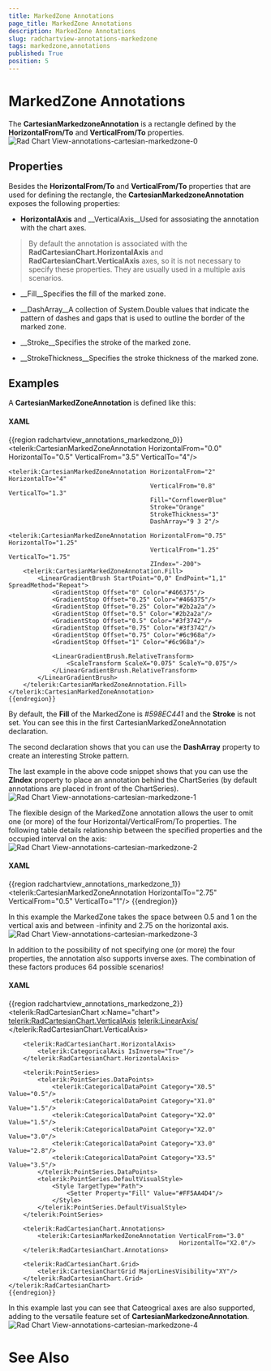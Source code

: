```yaml
---
title: MarkedZone Annotations
page_title: MarkedZone Annotations
description: MarkedZone Annotations
slug: radchartview-annotations-markedzone
tags: markedzone,annotations
published: True
position: 5
---
```


# MarkedZone Annotations



The __CartesianMarkedzoneAnnotation__ is a rectangle defined by the __HorizontalFrom/To__
        and __VerticalFrom/To__ properties.
      ![Rad Chart View-annotations-cartesian-markedzone-0](images/RadChartView-annotations-cartesian-markedzone-0.png)

## Properties

Besides the __HorizontalFrom/To__ and
          __VerticalFrom/To__ properties that are used for defining the
          rectangle, the __CartesianMarkedzoneAnnotation__
          exposes the following properties:
        

* __HorizontalAxis__ and __VerticalAxis__Used for assosiating the annotation with the chart axes.
            

>By default the annotation is associated with the __RadCartesianChart.HorizontalAxis__
                and __RadCartesianChart.VerticalAxis__ axes, so it is not necessary to 
                specify these properties. They are usually used in a multiple axis scenarios.
              

* __Fill__Specifies the fill of the marked zone.
            

* __DashArray__A collection of System.Double values that indicate the pattern of dashes and gaps
              that is used to outline the border of the marked zone.
            

* __Stroke__Specifies the stroke of the marked zone.
            

* __StrokeThickness__Specifies the stroke thickness of the marked zone.
            

## Examples

A __CartesianMarkedZoneAnnotation__ is defined like this:
        

#### __XAML__

{{region radchartview_annotations_markedzone_0}}
	<telerik:CartesianMarkedZoneAnnotation HorizontalFrom="0.0" HorizontalTo="0.5"
	                                       VerticalFrom="3.5" VerticalTo="4"/>
	                
	<telerik:CartesianMarkedZoneAnnotation HorizontalFrom="2" HorizontalTo="4"
	                                       VerticalFrom="0.8" VerticalTo="1.3"
	                                       Fill="CornflowerBlue"
	                                       Stroke="Orange"
	                                       StrokeThickness="3"
	                                       DashArray="9 3 2"/>
	
	<telerik:CartesianMarkedZoneAnnotation HorizontalFrom="0.75" HorizontalTo="1.25"
	                                       VerticalFrom="1.25" VerticalTo="1.75"
	                                       ZIndex="-200">
	    <telerik:CartesianMarkedZoneAnnotation.Fill>
	        <LinearGradientBrush StartPoint="0,0" EndPoint="1,1" SpreadMethod="Repeat">
	            <GradientStop Offset="0" Color="#466375"/>
	            <GradientStop Offset="0.25" Color="#466375"/>
	            <GradientStop Offset="0.25" Color="#2b2a2a"/>
	            <GradientStop Offset="0.5" Color="#2b2a2a"/>
	            <GradientStop Offset="0.5" Color="#3f3742"/>
	            <GradientStop Offset="0.75" Color="#3f3742"/>
	            <GradientStop Offset="0.75" Color="#6c968a"/>
	            <GradientStop Offset="1" Color="#6c968a"/>
	
	            <LinearGradientBrush.RelativeTransform>
	                <ScaleTransform ScaleX="0.075" ScaleY="0.075"/>
	            </LinearGradientBrush.RelativeTransform>
	        </LinearGradientBrush>
	    </telerik:CartesianMarkedZoneAnnotation.Fill>
	</telerik:CartesianMarkedZoneAnnotation>
	{{endregion}}



By default, the __Fill__ of the MarkedZone is 
          *#598EC441* and the __Stroke__ 
          is not set. You can see this in the first CartesianMarkedZoneAnnotation 
          declaration.
        

The second declaration shows that you can use the __DashArray__
          property to create an interesting Stroke pattern.
        

The last example in the above code snippet shows that you can use the __ZIndex__
          property to place an annotation behind the ChartSeries (by default annotations
          are placed in front of the ChartSeries).
        ![Rad Chart View-annotations-cartesian-markedzone-1](images/RadChartView-annotations-cartesian-markedzone-1.png)

The flexible design of the MarkedZone annotation allows the user to omit
          one (or more) of the four Horizontal/VerticalFrom/To properties. The following
          table details relationship between the specified properties
          and the occupied interval on the axis:
        ![Rad Chart View-annotations-cartesian-markedzone-2](images/RadChartView-annotations-cartesian-markedzone-2.png)

#### __XAML__

{{region radchartview_annotations_markedzone_1}}
	<telerik:CartesianMarkedZoneAnnotation HorizontalTo="2.75"
	                                       VerticalFrom="0.5" VerticalTo="1"/>
	{{endregion}}



In this example the MarkedZone takes the space between 0.5 and 1 on the vertical axis
          and between -infinity and 2.75 on the horizontal axis.
        ![Rad Chart View-annotations-cartesian-markedzone-3](images/RadChartView-annotations-cartesian-markedzone-3.png)

In addition to the possibility of not specifying one (or more) the four properties,
          the annotation also supports inverse axes. The combination of these factors
          produces 64 possible scenarios!
        

#### __XAML__

{{region radchartview_annotations_markedzone_2}}
	<telerik:RadCartesianChart x:Name="chart">
	    <telerik:RadCartesianChart.VerticalAxis>
	        <telerik:LinearAxis/>
	    </telerik:RadCartesianChart.VerticalAxis>
	
	    <telerik:RadCartesianChart.HorizontalAxis>
	        <telerik:CategoricalAxis IsInverse="True"/>
	    </telerik:RadCartesianChart.HorizontalAxis>
	
	    <telerik:PointSeries>
	        <telerik:PointSeries.DataPoints>
	            <telerik:CategoricalDataPoint Category="X0.5" Value="0.5"/>
	            <telerik:CategoricalDataPoint Category="X1.0" Value="1.5"/>
	            <telerik:CategoricalDataPoint Category="X2.0" Value="1.5"/>
	            <telerik:CategoricalDataPoint Category="X2.0" Value="3.0"/>
	            <telerik:CategoricalDataPoint Category="X3.0" Value="2.8"/>
	            <telerik:CategoricalDataPoint Category="X3.5" Value="3.5"/>
	        </telerik:PointSeries.DataPoints>
	        <telerik:PointSeries.DefaultVisualStyle>
	            <Style TargetType="Path">
	                <Setter Property="Fill" Value="#FF5AA4D4"/>
	            </Style>
	        </telerik:PointSeries.DefaultVisualStyle>
	    </telerik:PointSeries>
	
	    <telerik:RadCartesianChart.Annotations>
	        <telerik:CartesianMarkedZoneAnnotation VerticalFrom="3.0"
	                                               HorizontalTo="X2.0"/>
	    </telerik:RadCartesianChart.Annotations>
	
	    <telerik:RadCartesianChart.Grid>
	        <telerik:CartesianChartGrid MajorLinesVisibility="XY"/>
	    </telerik:RadCartesianChart.Grid>
	</telerik:RadCartesianChart>
	{{endregion}}



In this example last you can see that Cateogrical axes are also supported, adding to
          the versatile feature set of __CartesianMarkedzoneAnnotation__.
        ![Rad Chart View-annotations-cartesian-markedzone-4](images/RadChartView-annotations-cartesian-markedzone-4.png)

# See Also
